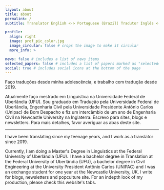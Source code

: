 ```yaml
---
layout: about
title: about
permalink: /
subtitle: Translator English <-> Portuguese (Brazil) Tradutor Inglês <-> Português <a href='https://www.proz.com/profile/2679500'>Proz</a>.

profile:
  align: right
  image: prof_pic_color.jpg
  image_circular: false # crops the image to make it circular
  more_info: >

news: false # includes a list of news items
selected_papers: false # includes a list of papers marked as "selected={true}"
social: true # includes social icons at the bottom of the page
---
```


Faço traduções desde minha adolescência, e trabalho com tradução desde 2019.

Atualmente faço mestrado em Linguística na Universidade Federal de Uberlândia (UFU). Sou graduado em Tradução pela Universidade Federal de Uberlândia, Engenharia Civil pela Universidade Presidente Antônio Carlos (Unipac) de Bom Despacho e fiz um intercâmbio de um ano de Engenharia Civil na Newcastle University na Inglaterra. Escrevo para sites, blogs e newsletters. Para mais detalhes, favor averiguar as abas deste site.

---

I have been translating since my teenage years, and I work as a translator since 2019.

Currently, I am doing a Master's Degree in Linguistics at the Federal University of Uberlândia (UFU). I have a bachelor degree in Translation at the Federal University of Uberlândia (UFU), a bachelor degree in Civil Engineering at the University President Antônio Carlos (UNIPAC) and I was an exchange student for one year at the Newcastle University, UK. I write for blogs, newsletters and popculture site. For an indepth look of my production, please check this website's tabs.